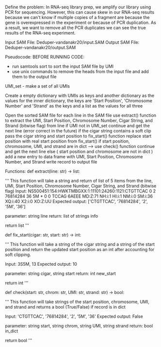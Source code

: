 Define the problem:
In RNA-seq library prep, we amplify our library using PCR for sequencing. However, this can cause skew in our RNA-seq results because we can't know if multiple copies of a fragment are because the gene is overexpressed in the experiment or because of PCR duplication. As a result, we want to remove all the PCR duplicates we can see the true results of the RNA-seq experiment. 

Input SAM File: Deduper-vandanakr20/input.SAM
Output SAM File: Deduper-vandanakr20/output.SAM

Pseudocode:
BEFORE RUNNING CODE:
- run samtools sort to sort the input SAM file by UMI
- use unix commands to remove the heads from the input file and add them to the output file

UMI_set - make a set of all UMIs

Create a empty dictionary with UMIs as keys and another dictionary as the values 
    for the inner dictionary, the keys are 'Start Position', 'Chromosome Number' and 'Strand' as the keys and a list as the values for all three

Open the sorted SAM file
    for each line in the SAM file
        use extract() function to extract the UMI, Start Position, Chromosome Number, Cigar String, and Strand (bitwise flag) from line
        if UMI not in UMI_set
            continue and get the next line (error correct in the future)
        if the cigar string contains a soft clip
            pass the cigar string and start position to fix_start() function 
            replace start position with real start position from fix_start()
        if start position, chromosome, UMI, and strand are in dict --> use check() function
            continue and get the next line
        else ( start position and chromosome are not in dict )
            add a new entry to data frame with UMI, Start Position, Chromosome Number, and Strand
            write record to output file 

Functions:
def extract(line: str) -> list:
    
'''
This function will take a string and return of list of 5 items from the line, UMI, Start Position, Chromosome Number, Cigar String, and Strand (bitwise flag)
Input: NS500451:154:HWKTMBGXX:1:11101:24260:1121:CTGTTCAC	0	2	76814284	36	5M	*	0	0	TCCAG	6AEEE	MD:Z:71	NH:i:1	HI:i:1	NM:i:0	SM:i:36	XQ:i:40	X2:i:0	XO:Z:UU
Expected output: ['CTGTTCAC', '76814284', '2', '5M', '36']

parameter: string line
return: list of strings info

return list
'''

def fix_start(cigar: str, start: str) -> int:
    
'''
This function will take a string of the cigar string and a string of the start position and return the updated start position as an int after accounting for soft clipping. 

Input: 3S5M, 13
Expected output: 10

parameter: string cigar, string start 
return: int new_start 

return int
'''

def check(start: str, chrom: str, UMI: str, strand: str) -> bool:
    
'''
This function will take strings of the start position, chromosome, UMI, and strand and returns a bool (True/False) if record is in dict

Input: 'CTGTTCAC', '76814284', '2', '5M', '36'
Expected output: False 

parameter: string start, string chrom, string UMI, string strand
return: bool in_dict

return bool 
'''


